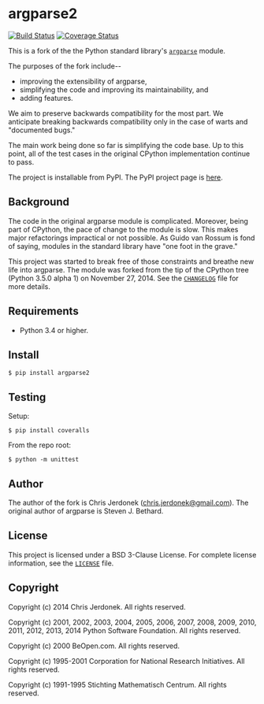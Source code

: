 argparse2
=========

[![Build Status](https://travis-ci.org/cjerdonek/python-argparse.svg?branch=master)](https://travis-ci.org/cjerdonek/python-argparse)
[![Coverage Status](https://img.shields.io/coveralls/cjerdonek/python-argparse.svg)](https://coveralls.io/r/cjerdonek/python-argparse?branch=master)

This is a fork of the the Python standard library's [`argparse`][argparse]
module.

The purposes of the fork include--

* improving the extensibility of argparse,
* simplifying the code and improving its maintainability, and
* adding features.

We aim to preserve backwards compatibility for the most part.  We
anticipate breaking backwards compatibility only in the case of warts
and "documented bugs."

The main work being done so far is simplifying the code base.  Up to
this point, all of the test cases in the original CPython implementation
continue to pass.

The project is installable from PyPI.  The PyPI project page is
[here][argparse2-pypi].


Background
----------

The code in the original argparse module is complicated.  Moreover, being
part of CPython, the pace of change to the module is slow.  This
makes major refactorings impractical or not possible.
As Guido van Rossum is fond of saying, modules in the standard library
have "one foot in the grave."

This project was started to break free of those constraints and breathe
new life into argparse.  The module was forked from the tip of the
CPython tree (Python 3.5.0 alpha 1) on November 27, 2014.  See the
[`CHANGELOG`](CHANGELOG) file for more details.


Requirements
------------

* Python 3.4 or higher.


Install
-------

    $ pip install argparse2


Testing
-------

Setup:

    $ pip install coveralls

From the repo root:

    $ python -m unittest


Author
------

The author of the fork is Chris Jerdonek (<chris.jerdonek@gmail.com>).
The original author of argparse is Steven J. Bethard.


License
-------

This project is licensed under a BSD 3-Clause License.  For complete
license information, see the [`LICENSE`](LICENSE) file.


Copyright
---------

Copyright (c) 2014 Chris Jerdonek.  All rights reserved.

Copyright (c) 2001, 2002, 2003, 2004, 2005, 2006, 2007, 2008, 2009, 2010,
2011, 2012, 2013, 2014 Python Software Foundation.  All rights reserved.

Copyright (c) 2000 BeOpen.com.  All rights reserved.

Copyright (c) 1995-2001 Corporation for National Research Initiatives.
All rights reserved.

Copyright (c) 1991-1995 Stichting Mathematisch Centrum.  All rights
reserved.


[argparse]: https://docs.python.org/3/library/argparse.html
[argparse2-pypi]: https://pypi.python.org/pypi/argparse2